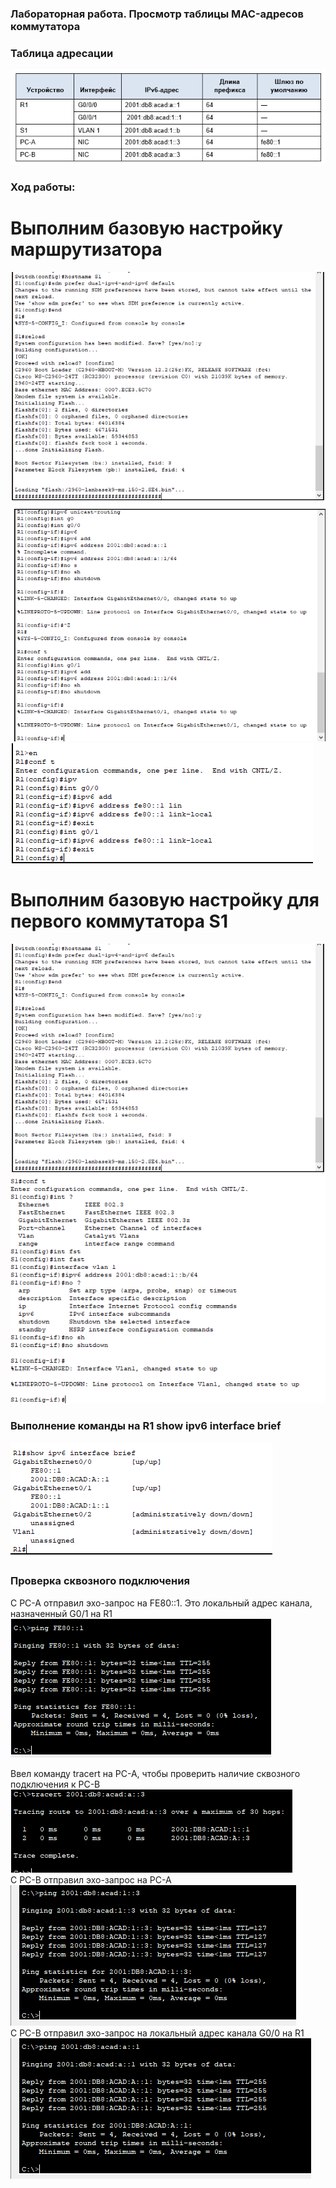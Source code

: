 ### Лабораторная работа. Просмотр таблицы MAC-адресов коммутатора

### Таблица адресации
![](https://github.com/Chausy/DZ/blob/31ae469d82c7ba495d7ac22b32c28af474331572/4lab%20screens/%D0%A2%D0%B0%D0%B1%D0%BB%D0%B8%D1%86%D0%B0%20%D0%B0%D0%B4%D1%80%D0%B5%D1%81%D0%B0%D1%86%D0%B8%D0%B8.PNG)  


### Ход работы:  
# Выполним базовую настройку маршрутизатора  
![](https://github.com/Chausy/DZ/blob/2affe29a1fdd636d560d06ad9918cb96c648e5fc/4lab%20screens/%D0%B2%D0%BA%D0%BB%D1%8E%D1%87%D0%B5%D0%BD%D0%B8%D0%B5%20%D0%BD%D0%B0%20%D0%BA%D0%BE%D0%BC%D0%BC%D1%83%D1%82%D0%B0%D1%82%D0%BE%D1%80%D0%B5%20ipv6.PNG)  
![](https://github.com/Chausy/DZ/blob/2affe29a1fdd636d560d06ad9918cb96c648e5fc/4lab%20screens/%D0%B1%D0%B0%D0%B7%D0%BE%D0%B2%D0%B0%D1%8F%20%D0%BD%D0%B0%D1%81%D1%82%D1%80%D0%BE%D0%B9%D0%BA%D0%B0%20%D0%BC%D0%B0%D1%80%D1%88%D1%80%D1%83%D1%82%D0%B8%D0%B7%D0%B0%D1%82%D0%BE%D1%80%D0%B0.PNG)  
![](https://github.com/Chausy/DZ/blob/2affe29a1fdd636d560d06ad9918cb96c648e5fc/4lab%20screens/%D1%88%D0%BB%D1%8E%D0%B7%20%D0%BF%D0%BE%20%D1%83%D0%BC%D0%BE%D0%BB%D1%87%D0%B0%D0%BD%D0%B8%D1%8E%20%D0%B4%D0%BB%D1%8F%20R1.PNG)  

# Выполним базовую настройку для первого коммутатора S1
![](https://github.com/Chausy/DZ/blob/2affe29a1fdd636d560d06ad9918cb96c648e5fc/4lab%20screens/%D0%B2%D0%BA%D0%BB%D1%8E%D1%87%D0%B5%D0%BD%D0%B8%D0%B5%20%D0%BD%D0%B0%20%D0%BA%D0%BE%D0%BC%D0%BC%D1%83%D1%82%D0%B0%D1%82%D0%BE%D1%80%D0%B5%20ipv6.PNG)  
![](https://github.com/Chausy/DZ/blob/48bb34987974569d48a96facbe860451de470259/4lab%20screens/%D0%BD%D0%B0%D1%81%D1%82%D1%80%D0%BE%D0%B9%D0%BA%D0%B0%20S1%20ipv6.PNG)
  
### Выполнение команды на R1 show ipv6 interface brief  
![](https://github.com/Chausy/DZ/blob/2affe29a1fdd636d560d06ad9918cb96c648e5fc/4lab%20screens/show%20ipv6%20interface%20brief.PNG)  


### Проверка сквозного подключения  
С PC-A отправил эхо-запрос на FE80::1. Это локальный адрес канала, назначенный G0/1 на R1  
![](https://github.com/Chausy/DZ/blob/2affe29a1fdd636d560d06ad9918cb96c648e5fc/4lab%20screens/PING%20c%20PC-A%20%D0%BD%D0%B0%20%D1%88%D0%BB%D1%8E%D0%B7%20%D0%BF%D0%BE%20%D1%83%D0%BC%D0%BE%D0%BB%D1%87%D0%B0%D0%BD%D0%B8%D1%8EPNG.PNG)  

Ввел команду tracert на PC-A, чтобы проверить наличие сквозного подключения к PC-B  
![](https://github.com/Chausy/DZ/blob/2affe29a1fdd636d560d06ad9918cb96c648e5fc/4lab%20screens/tracert.PNG)  
С PC-B отправил эхо-запрос на PC-A  
![](https://github.com/Chausy/DZ/blob/2affe29a1fdd636d560d06ad9918cb96c648e5fc/4lab%20screens/ping%20PC-A%20%D0%BD%D0%B0%20PC-B.PNG)  
С PC-B отправил эхо-запрос на локальный адрес канала G0/0 на R1  
![](https://github.com/Chausy/DZ/blob/2affe29a1fdd636d560d06ad9918cb96c648e5fc/4lab%20screens/ping%20PC-B%20%D0%BD%D0%B0%20G00.PNG)  














